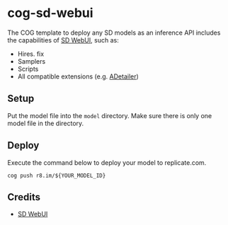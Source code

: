 # cog-sd-webui

The COG template to deploy any SD models as an inference API includes the capabilities of [SD WebUI](https://github.com/AUTOMATIC1111/stable-diffusion-webui), such as:
* Hires. fix
* Samplers
* Scripts
* All compatible extensions (e.g. [ADetailer](https://github.com/Bing-su/adetailer))

## Setup
Put the model file into the `model` directory. Make sure there is only one model file in the directory.
## Deploy
Execute the command below to deploy your model to replicate.com.
```
cog push r8.im/${YOUR_MODEL_ID}
```
## Credits
* [SD WebUI](https://github.com/AUTOMATIC1111/stable-diffusion-webui)

